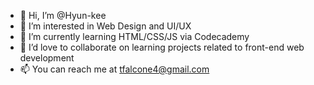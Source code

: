 - 👋 Hi, I’m @Hyun-kee
- 👀 I’m interested in Web Design and UI/UX
- 🌱 I’m currently learning HTML/CSS/JS via Codecademy
- 💞️ I’d love to collaborate on learning projects related to front-end web development
- 📫 You can reach me at tfalcone4@gmail.com
